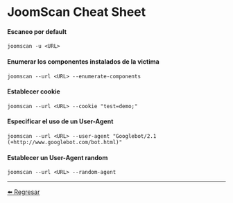 # JoomScan Cheat Sheet

#### Escaneo por default
```
joomscan -u <URL>
```

#### Enumerar los componentes instalados de la victima
```
joomscan --url <URL> --enumerate-components
```

#### Establecer cookie
```
joomscan --url <URL> --cookie "test=demo;"
```

#### Especificar el uso de un User-Agent
```
joomscan --url <URL> --user-agent "Googlebot/2.1 (+http://www.googlebot.com/bot.html)"
```

#### Establecer un User-Agent random
```
joomscan --url <URL> --random-agent
```

---

[:arrow_left: Regresar](https://github.com/m4lal0/cheatsheets)
